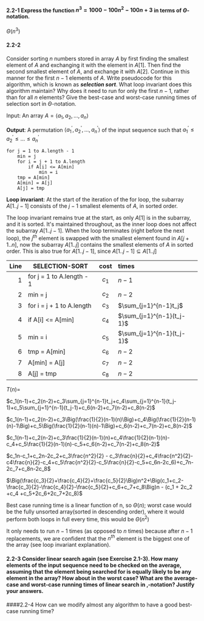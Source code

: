 #### 2.2-1 Express the function $n^3=1000 - 100n^2 - 100n + 3$ in terms of $\Theta$-notation.

$\Theta(n^3)$

#### 2.2-2
Consider sorting $n$ numbers stored in array $A$ by first finding the smallest element of $A$ and exchanging it with the element in $A[1]$. Then find the second smallest element of $A$, and exchange it with $A[2]$. Continue in this manner for the first $n-1$ elements of $A$. Write pseudocode for this algorithm, which is known as ***selection sort***. What loop invariant does this algorithm maintain? Why does it need to run for only the first $n-1$, rather than for all $n$ elements? Give the best-case and worst-case running times of selection sort in $\Theta$-notation.

Input: An array $A=\langle a_1,a_2,...,a_n\rangle$

**Output**: A permutation $\langle a_1^{'}, a_2^{'}, ..., a_n^{'}\rangle$ of the input sequence such that $a_1^{'} \leq a_2^{'} \leq ... \leq a_n^{'}$

    for j = 1 to A.length - 1
        min = j
        for i = j + 1 to A.length
            if A[i] <= A[min]
                min = i
        tmp = A[min]
        A[min] = A[j]
        A[j] = tmp
      
**Loop invariant**: At the start of the iteration of the for loop, the subarray $A[1..j-1]$ consists of the $j-1$ smallest elements of $A$, in sorted order.

The loop invariant remains true at the start, as only $A[1]$ is in the subarray, and it is sorted. It's maintained throughout, as the inner loop does not affect the subarray $A[1..j-1]$. When the loop terminates (right before the next loop), the $j^{th}$ element is swapped with the smallest element found in $A[j+1..n]$, now the subarray $A[1..j]$ contains the smallest elements of $A$ in sorted order. This is also true for $A[1..j-1]$, since $A[1..j-1]\subseteq A[1..j]$

| Line | $\textsf{SELECTION-SORT}$ | cost  | times                     |
| ---: | ------------------------- | :---: | :------------------------ |
|    1 | for j = 1 to A.length - 1 | $c_1$ | $n - 1$                   |
|    2 | min = j                   | $c_2$ | $n-2$                     |
|    3 | for i = j + 1 to A.length | $c_3$ | $\sum_{j=1}^{n-1}t_j$     |
|    4 | if A[i] <= A[min]         | $c_4$ | $\sum_{j=1}^{n-1}(t_j-1)$ |
|    5 | min = i                   | $c_5$ | $\sum_{j=1}^{n-1}(t_j-1)$ |
|    6 | tmp = A[min]              | $c_6$ | $n-2$                     |
|    7 | A[min] = A[j]             | $c_7$ | $n-2$                     |
|    8 | A[j] = tmp                | $c_8$ | $n-2$                     |

$T(n)=$

$c_1(n-1)+c_2(n-2)+c_3\sum_{j=1}^{n-1}t_j+c_4\sum_{j=1}^{n-1}(t_j-1)+c_5\sum_{j=1}^{n-1}(t_j-1)+c_6(n-2)+c_7(n-2)+c_8(n-2)$

$c_1(n-1)+c_2(n-2)+c_3\Big(\frac{1}{2}(n-1)(n)\Big)+c_4\Big(\frac{1}{2}(n-1)(n)-1\Big)+c_5\Big(\frac{1}{2}(n-1)(n)-1\Big)+c_6(n-2)+c_7(n-2)+c_8(n-2)$

$c_1(n-1)+c_2(n-2)+c_3\frac{1}{2}(n-1)(n)+c_4\frac{1}{2}(n-1)(n)-c_4+c_5\frac{1}{2}(n-1)(n)-c_5+c_6(n-2)+c_7(n-2)+c_8(n-2)$

$c_1n-c_1+c_2n-2c_2+c_3\frac{n^2}{2} - c_3\frac{n}{2}+c_4\frac{n^2}{2}-c4\frac{n}{2}-c_4+c_5\frac{n^2}{2}-c_5\frac{n}{2}-c_5+c_6n-2c_6)+c_7n-2c_7+c_8n-2c_8$

$\Big(\frac{c_3}{2}+\frac{c_4}{2}+\frac{c_5}{2}\Big)n^2+\Big(c_1+c_2-\frac{c_3}{2}-\frac{c_4}{2}-\frac{c_5}{2}+c_6+c_7+c_8\Big)n - (c_1 + 2c_2 +c_4 +c_5+2c_6+2c_7+2c_8)$

Best case running time is a linear function of n, so $\Theta(n)$; worst case would be the fully unsorted array(sorted in descending order), where it would perform both loops in full every time, this would be $\Theta(n^2)$

It only needs to run $n-1$ times (as opposed to $n$ times) because after $n-1$ replacements, we are confident that the $n^{th}$ element is the biggest one of the array (see loop invariant explanation).

#### 2.2-3 Consider linear search again (see Exercise 2.1-3). How many elements of the input sequence need to be checked on the average, assuming that the element being searched for is equally likely to be any element in the array? How about in the worst case? What are the average-case and worst-case running times of linear search in ‚-notation? Justify your answers.
####2.2-4 How can we modify almost any algorithm to have a good best-case running time?